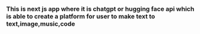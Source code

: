 ### This is next js app where it is chatgpt or hugging face api which is able to create a platform for user to make text to text,image,music,code
